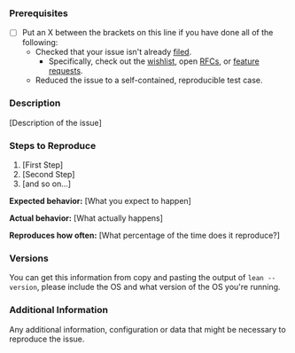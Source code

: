 ### Prerequisites

* [ ] Put an X between the brackets on this line if you have done all of the following:
    * Checked that your issue isn't already [filed](https://github.com/leanprover/lean/issues).
        * Specifically, check out the [wishlist](https://github.com/leanprover/lean/issues?q=is%3Aissue+is%3Aopen+label%3AI-wishlist), open [RFCs](https://github.com/leanprover/lean/issues?q=is%3Aissue+is%3Aopen+label%3ARFC),
        or [feature requests](https://github.com/leanprover/lean/issues?q=is%3Aissue+is%3Aopen+label%3AFeature).
    * Reduced the issue to a self-contained, reproducible test case.

### Description

[Description of the issue]

### Steps to Reproduce

1. [First Step]
2. [Second Step]
3. [and so on...]

**Expected behavior:** [What you expect to happen]

**Actual behavior:** [What actually happens]

**Reproduces how often:** [What percentage of the time does it reproduce?]

### Versions

You can get this information from copy and pasting the output of `lean --version`,
please include the OS and what version of the OS you're running.

### Additional Information

Any additional information, configuration or data that might be necessary to reproduce the issue.
